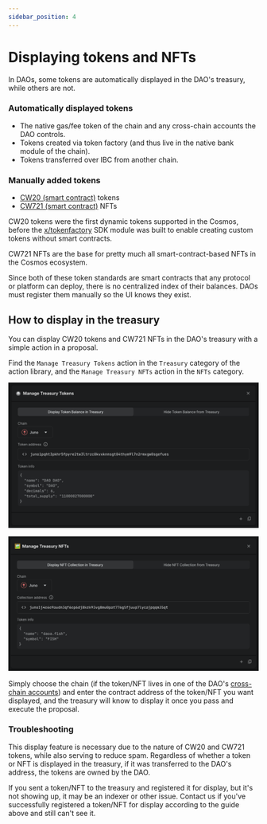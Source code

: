 ```yaml
---
sidebar_position: 4
---
```


# Displaying tokens and NFTs

In DAOs, some tokens are automatically displayed in the DAO's treasury, while
others are not.

### Automatically displayed tokens

- The native gas/fee token of the chain and any cross-chain accounts the DAO
  controls.
- Tokens created via token factory (and thus live in the native bank module of
  the chain).
- Tokens transferred over IBC from another chain.

### Manually added tokens

- [CW20 (smart
  contract)](https://github.com/CosmWasm/cw-plus/blob/main/packages/cw20/README.md)
  tokens
- [CW721 (smart
  contract)](https://github.com/public-awesome/cw-nfts/blob/main/packages/cw721/README.md)
  NFTs

CW20 tokens were the first dynamic tokens supported in the Cosmos, before the
[x/tokenfactory](https://docs.osmosis.zone/osmosis-core/modules/tokenfactory/)
SDK module was built to enable creating custom tokens without smart contracts.

CW721 NFTs are the base for pretty much all smart-contract-based NFTs in the
Cosmos ecosystem.

Since both of these token standards are smart contracts that any protocol or
platform can deploy, there is no centralized index of their balances. DAOs must
register them manually so the UI knows they exist.

## How to display in the treasury

You can display CW20 tokens and CW721 NFTs in the DAO's treasury with a simple
action in a proposal.

Find the `Manage Treasury Tokens` action in the `Treasury` category of the
action library, and the `Manage Treasury NFTs` action in the `NFTs` category.

![Manage Treasury Tokens action](/img/dao-management/treasury-manage-tokens.png)

![Manage Treasury NFTs action](/img/dao-management/treasury-manage-nfts.png)

Simply choose the chain (if the token/NFT lives in one of the DAO's [cross-chain
accounts](./cross-chain)) and enter the contract address of the token/NFT you
want displayed, and the treasury will know to display it once you pass and
execute the proposal.

### Troubleshooting

This display feature is necessary due to the nature of CW20 and CW721 tokens,
while also serving to reduce spam. Regardless of whether a token or NFT is
displayed in the treasury, if it was transferred to the DAO's address, the
tokens are owned by the DAO.

If you sent a token/NFT to the treasury and registered it for display, but it's
not showing up, it may be an indexer or other issue. Contact us if you've
successfully registered a token/NFT for display according to the guide above and
still can't see it.
